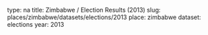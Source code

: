 type: na
title: Zimbabwe / Election Results (2013)
slug: places/zimbabwe/datasets/elections/2013
place: zimbabwe
dataset: elections
year: 2013
